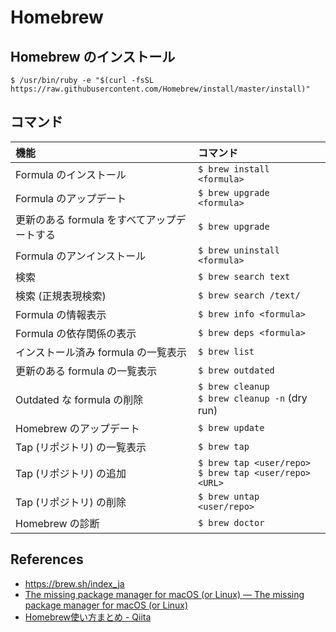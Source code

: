 # Homebrew

## Homebrew のインストール

    $ /usr/bin/ruby -e "$(curl -fsSL https://raw.githubusercontent.com/Homebrew/install/master/install)"

## コマンド

| 機能 | コマンド |
|:--|:--|
| Formula のインストール | `$ brew install <formula>` |
| Formula のアップデート | `$ brew upgrade <formula>` |
| 更新のある formula をすべてアップデートする | `$ brew upgrade` |
| Formula のアンインストール | `$ brew uninstall <formula>` |
| 検索 | `$ brew search text` |
| 検索 (正規表現検索) | `$ brew search /text/` |
| Formula の情報表示 | `$ brew info <formula>` |
| Formula の依存関係の表示 |  `$ brew deps <formula>` |
| インストール済み formula の一覧表示 | `$ brew list` |
| 更新のある formula の一覧表示 | `$ brew outdated` |
| Outdated な formula の削除 | `$ brew cleanup`<br>`$ brew cleanup -n` (dry run) |
| Homebrew のアップデート | `$ brew update` |
| Tap (リポジトリ) の一覧表示 | `$ brew tap` |
| Tap (リポジトリ) の追加 | `$ brew tap <user/repo>`<br>`$ brew tap <user/repo> <URL>` |
| Tap (リポジトリ) の削除 | `$ brew untap <user/repo>` |
| Homebrew の診断 | `$ brew doctor` |

## References

- <https://brew.sh/index_ja>
- [The missing package manager for macOS (or Linux) — The missing package manager for macOS (or Linux)](https://brew.sh/)
- [Homebrew使い方まとめ - Qiita](https://qiita.com/vintersnow/items/fca0be79cdc28bd2f5e4)

